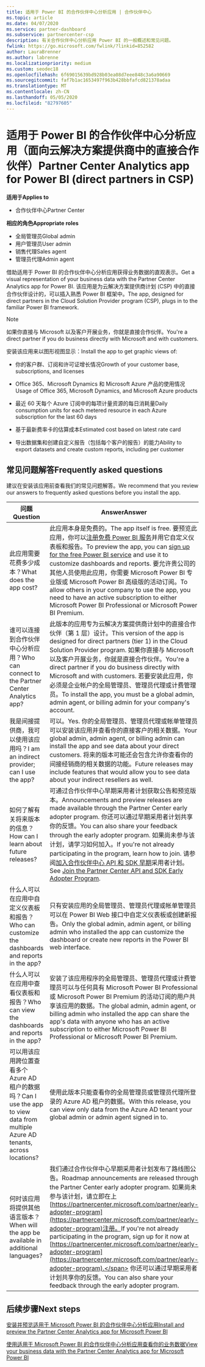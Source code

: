 ```yaml
---
title: 适用于 Power BI 的合作伙伴中心分析应用 | 合作伙伴中心
ms.topic: article
ms.date: 04/07/2020
ms.service: partner-dashboard
ms.subservice: partnercenter-csp
description: 有关合作伙伴中心分析应用 Power BI 的一般概述和常见问题。
fwlink: https://go.microsoft.com/fwlink/?linkid=852582
author: LauraBrenner
ms.author: labrenne
ms.localizationpriority: medium
ms.custom: seodec18
ms.openlocfilehash: 6f69015639bd928b03ea08d7eee848c3a6a90669
ms.sourcegitcommit: faf7b1ac1653497f963b428bbfafcd821378adaa
ms.translationtype: MT
ms.contentlocale: zh-CN
ms.lasthandoff: 05/05/2020
ms.locfileid: "82797605"
---
```

# <a name="partner-center-analytics-app-for-power-bi-direct-partners-in-csp"></a><span data-ttu-id="6166c-103">适用于 Power BI 的合作伙伴中心分析应用（面向云解决方案提供商中的直接合作伙伴）</span><span class="sxs-lookup"><span data-stu-id="6166c-103">Partner Center Analytics app for Power BI (direct partners in CSP)</span></span>

<span data-ttu-id="6166c-104">**适用于**</span><span class="sxs-lookup"><span data-stu-id="6166c-104">**Applies to**</span></span>

- <span data-ttu-id="6166c-105">合作伙伴中心</span><span class="sxs-lookup"><span data-stu-id="6166c-105">Partner Center</span></span>

<span data-ttu-id="6166c-106">**相应的角色**</span><span class="sxs-lookup"><span data-stu-id="6166c-106">**Appropriate roles**</span></span>
-    <span data-ttu-id="6166c-107">全局管理员</span><span class="sxs-lookup"><span data-stu-id="6166c-107">Global admin</span></span>
-    <span data-ttu-id="6166c-108">用户管理员</span><span class="sxs-lookup"><span data-stu-id="6166c-108">User admin</span></span>
-    <span data-ttu-id="6166c-109">销售代理</span><span class="sxs-lookup"><span data-stu-id="6166c-109">Sales agent</span></span>
-    <span data-ttu-id="6166c-110">管理员代理</span><span class="sxs-lookup"><span data-stu-id="6166c-110">Admin agent</span></span>

<span data-ttu-id="6166c-111">借助适用于 Power BI 的合作伙伴中心分析应用获得业务数据的直观表示。</span><span class="sxs-lookup"><span data-stu-id="6166c-111">Get a visual representation of your business data with the Partner Center Analytics app for Power BI.</span></span> <span data-ttu-id="6166c-112">该应用是为云解决方案提供商计划 (CSP) 中的直接合作伙伴设计的，可以插入熟悉 Power BI 框架中。</span><span class="sxs-lookup"><span data-stu-id="6166c-112">The app, designed for direct partners in the Cloud Solution Provider program (CSP), plugs in to the familiar Power BI framework.</span></span> 

> [!NOTE]  
> <span data-ttu-id="6166c-113">如果你直接与 Microsoft 以及客户开展业务，你就是直接合作伙伴。</span><span class="sxs-lookup"><span data-stu-id="6166c-113">You're a direct partner if you do business directly with Microsoft and with customers.</span></span> 

<span data-ttu-id="6166c-114">安装该应用来以图形视图显示：</span><span class="sxs-lookup"><span data-stu-id="6166c-114">Install the app to get graphic views of:</span></span> 

-    <span data-ttu-id="6166c-115">你的客户群、订阅和许可证增长情况</span><span class="sxs-lookup"><span data-stu-id="6166c-115">Growth of your customer base, subscriptions, and licenses</span></span>

-    <span data-ttu-id="6166c-116">Office 365、Microsoft Dynamics 和 Microsoft Azure 产品的使用情况</span><span class="sxs-lookup"><span data-stu-id="6166c-116">Usage of Office 365, Microsoft Dynamics, and Microsoft Azure products</span></span>

-    <span data-ttu-id="6166c-117">最近 60 天每个 Azure 订阅中的每项计量资源的每日消耗量</span><span class="sxs-lookup"><span data-stu-id="6166c-117">Daily consumption units for each metered resource in each Azure subscription for the last 60 days</span></span>

-    <span data-ttu-id="6166c-118">基于最新费率卡的估算成本</span><span class="sxs-lookup"><span data-stu-id="6166c-118">Estimated cost based on latest rate card</span></span>

-    <span data-ttu-id="6166c-119">导出数据集和创建自定义报告（包括每个客户的报告）的能力</span><span class="sxs-lookup"><span data-stu-id="6166c-119">Ability to export datasets and create custom reports, including per customer</span></span>

## <a name="frequently-asked-questions"></a><span data-ttu-id="6166c-120">常见问题解答</span><span class="sxs-lookup"><span data-stu-id="6166c-120">Frequently asked questions</span></span>

<span data-ttu-id="6166c-121">建议在安装该应用前查看我们的常见问题解答。</span><span class="sxs-lookup"><span data-stu-id="6166c-121">We recommend that you review our answers to frequently asked questions before you install the app.</span></span> 

| <span data-ttu-id="6166c-122">**问题**</span><span class="sxs-lookup"><span data-stu-id="6166c-122">**Question**</span></span> | <span data-ttu-id="6166c-123">**Answer**</span><span class="sxs-lookup"><span data-stu-id="6166c-123">**Answer**</span></span> |
| --- | ---------- |
| <span data-ttu-id="6166c-124">此应用需要花费多少成本？</span><span class="sxs-lookup"><span data-stu-id="6166c-124">What does the app cost?</span></span> | <span data-ttu-id="6166c-125">此应用本身是免费的。</span><span class="sxs-lookup"><span data-stu-id="6166c-125">The app itself is free.</span></span> <span data-ttu-id="6166c-126">要预览此应用，你可以[注册免费 Power BI 服务](https://go.microsoft.com/fwlink/p/?linkid=845347)并用它自定义仪表板和报告。</span><span class="sxs-lookup"><span data-stu-id="6166c-126">To preview the app, you can [sign up for the free Power BI service](https://go.microsoft.com/fwlink/p/?linkid=845347) and use it to customize dashboards and reports.</span></span> <span data-ttu-id="6166c-127">要允许贵公司的其他人员使用此应用，你需要 Microsoft Power BI 专业版或 Microsoft Power BI 高级版的活动订阅。</span><span class="sxs-lookup"><span data-stu-id="6166c-127">To allow others in your company to use the app, you need to have an active subscription to either Microsoft Power BI Professional or Microsoft Power BI Premium.</span></span> |
| <span data-ttu-id="6166c-128">谁可以连接到合作伙伴中心分析应用？</span><span class="sxs-lookup"><span data-stu-id="6166c-128">Who can connect to the Partner Center Analytics app?</span></span> | <span data-ttu-id="6166c-129">此版本的应用专为云解决方案提供商计划中的直接合作伙伴（第 1 层）设计。</span><span class="sxs-lookup"><span data-stu-id="6166c-129">This version of the app is designed for direct partners (tier 1) in the Cloud Solution Provider program.</span></span> <span data-ttu-id="6166c-130">如果你直接与 Microsoft 以及客户开展业务，你就是直接合作伙伴。</span><span class="sxs-lookup"><span data-stu-id="6166c-130">You're a direct partner if you do business directly with Microsoft and with customers.</span></span> <span data-ttu-id="6166c-131">若要安装此应用，你必须是企业帐户的全局管理员、管理员代理或计费管理员。</span><span class="sxs-lookup"><span data-stu-id="6166c-131">To install the app, you must be a global admin, admin agent, or billing admin for your company's account.</span></span> |
| <span data-ttu-id="6166c-132">我是间接提供商，我可以使用该应用吗？</span><span class="sxs-lookup"><span data-stu-id="6166c-132">I am an indirect provider; can I use the app?</span></span> | <span data-ttu-id="6166c-133">可以。</span><span class="sxs-lookup"><span data-stu-id="6166c-133">Yes.</span></span> <span data-ttu-id="6166c-134">你的全局管理员、管理员代理或帐单管理员可以安装该应用并查看你的直接客户的相关数据。</span><span class="sxs-lookup"><span data-stu-id="6166c-134">Your global admin, admin agent, or billing admin can install the app and see data about your direct customers.</span></span> <span data-ttu-id="6166c-135">将来的版本可能还会包含允许你查看你的间接经销商的相关数据的功能。</span><span class="sxs-lookup"><span data-stu-id="6166c-135">Future releases may include features that would allow you to see data about your indirect resellers as well.</span></span> |
| <span data-ttu-id="6166c-136">如何了解有关将来版本的信息？</span><span class="sxs-lookup"><span data-stu-id="6166c-136">How can I learn about future releases?</span></span> | <span data-ttu-id="6166c-137">可通过合作伙伴中心早期采用者计划获取公告和预览版本。</span><span class="sxs-lookup"><span data-stu-id="6166c-137">Announcements and preview releases are made available through the Partner Center early adopter program.</span></span> <span data-ttu-id="6166c-138">你还可以通过早期采用者计划共享你的反馈。</span><span class="sxs-lookup"><span data-stu-id="6166c-138">You can also share your feedback through the early adopter program.</span></span> <span data-ttu-id="6166c-139">如果尚未参与该计划，请学习如何加入。</span><span class="sxs-lookup"><span data-stu-id="6166c-139">If you're not already participating in the program, learn how to join.</span></span> <span data-ttu-id="6166c-140">请参阅[加入合作伙伴中心 API 和 SDK 早期](https://docs.microsoft.com/partner-center/develop/early-adopter-program)采用者计划。</span><span class="sxs-lookup"><span data-stu-id="6166c-140">See [Join the Partner Center API and SDK Early Adopter Program](https://docs.microsoft.com/partner-center/develop/early-adopter-program).</span></span>  |
| <span data-ttu-id="6166c-141">什么人可以在应用中自定义仪表板和报告？</span><span class="sxs-lookup"><span data-stu-id="6166c-141">Who can customize the dashboards and reports in the app?</span></span> | <span data-ttu-id="6166c-142">只有安装应用的全局管理员、管理员代理或帐单管理员可以在 Power BI Web 接口中自定义仪表板或创建新报告。</span><span class="sxs-lookup"><span data-stu-id="6166c-142">Only the global admin, admin agent, or billing admin who installed the app can customize the dashboard or create new reports in the Power BI web interface.</span></span> |
| <span data-ttu-id="6166c-143">什么人可以在应用中查看仪表板和报告？</span><span class="sxs-lookup"><span data-stu-id="6166c-143">Who can view the dashboards and reports in the app?</span></span> | <span data-ttu-id="6166c-144">安装了该应用程序的全局管理员、管理员代理或计费管理员可以与任何具有 Microsoft Power BI Professional 或 Microsoft Power BI Premium 的活动订阅的用户共享该应用的数据。</span><span class="sxs-lookup"><span data-stu-id="6166c-144">The global admin, admin agent, or billing admin who installed the app can share the app's data with anyone who has an active subscription to either Microsoft Power BI Professional or Microsoft Power BI Premium.</span></span> |
| <span data-ttu-id="6166c-145">可以用该应用跨位置查看多个 Azure AD 租户的数据吗？</span><span class="sxs-lookup"><span data-stu-id="6166c-145">Can I use the app to view data from multiple Azure AD tenants, across locations?</span></span> | <span data-ttu-id="6166c-146">使用此版本只能查看你的全局管理员或管理员代理所登录的 Azure AD 租户的数据。</span><span class="sxs-lookup"><span data-stu-id="6166c-146">With this release, you can view only data from the Azure AD tenant your global admin or admin agent signed in to.</span></span> | 
| <span data-ttu-id="6166c-147">何时该应用将提供其他语言版本？</span><span class="sxs-lookup"><span data-stu-id="6166c-147">When will the app be available in additional languages?</span></span> | <span data-ttu-id="6166c-148">我们通过合作伙伴中心早期采用者计划发布了路线图公告。</span><span class="sxs-lookup"><span data-stu-id="6166c-148">Roadmap announcements are released through the Partner Center early adopter program.</span></span> <span data-ttu-id="6166c-149">如果尚未参与该计划，请立即在上[https://partnercenter.microsoft.com/partner/early-adopter-program](https://partnercenter.microsoft.com/partner/early-adopter-program)注册。</span><span class="sxs-lookup"><span data-stu-id="6166c-149">If you're not already participating in the program, sign up for it now at [https://partnercenter.microsoft.com/partner/early-adopter-program](https://partnercenter.microsoft.com/partner/early-adopter-program).</span></span> <span data-ttu-id="6166c-150">你还可以通过早期采用者计划共享你的反馈。</span><span class="sxs-lookup"><span data-stu-id="6166c-150">You can also share your feedback through the early adopter program.</span></span> | 



## <a name="next-steps"></a><span data-ttu-id="6166c-151">后续步骤</span><span class="sxs-lookup"><span data-stu-id="6166c-151">Next steps</span></span>

[<span data-ttu-id="6166c-152">安装并预览适用于 Microsoft Power BI 的合作伙伴中心分析应用</span><span class="sxs-lookup"><span data-stu-id="6166c-152">Install and preview the Partner Center Analytics app for Microsoft Power BI</span></span>](power-bi-app-for-direct-partners-install.md)

[<span data-ttu-id="6166c-153">使用适用于 Microsoft Power BI 的合作伙伴中心分析应用查看你的业务数据</span><span class="sxs-lookup"><span data-stu-id="6166c-153">View your business data with the Partner Center Analytics app for Microsoft Power BI</span></span>](power-bi-app-for-direct-partners-use.md)
